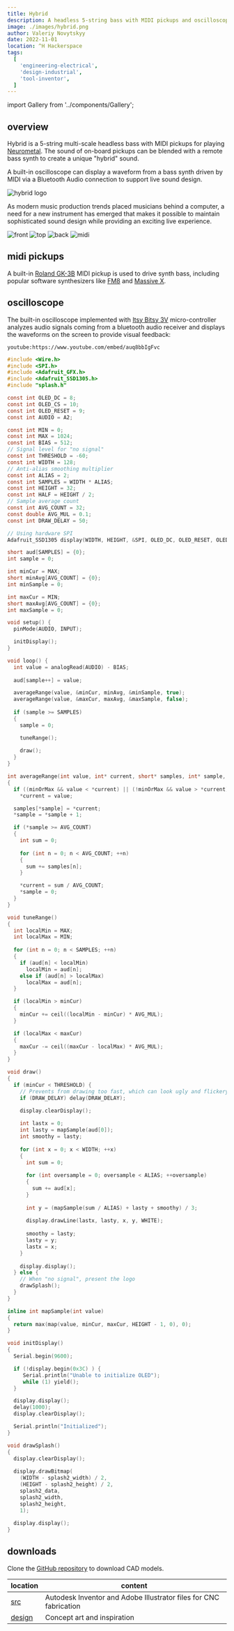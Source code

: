 ```yaml
---
title: Hybrid
description: A headless 5-string bass with MIDI pickups and oscilloscope
image: ./images/hybrid.png
author: Valeriy Novytskyy
date: 2022-11-01
location: ^H Hackerspace
tags:
  [
    'engineering-electrical',
    'design-industrial',
    'tool-inventor',
  ]
---
```


import Gallery from '../components/Gallery';

## overview

Hybrid is a 5-string multi-scale headless bass with MIDI pickups for playing [Neurometal](https://www.youtube.com/playlist?list=PL2ZwTvIdYJGJxl1kszP3a_z6O4DcHwvok). The sound of on-board pickups can be blended with a remote bass synth to create a unique "hybrid" sound.

A built-in oscilloscope can display a waveform from a bass synth driven by MIDI via a Bluetooth Audio connection to support live sound design.

![hybrid logo](./images/hybrid-logo.png)

As modern music production trends placed musicians behind a computer, a need for a new instrument has emerged that makes it possible to maintain sophisticated sound design while providing an exciting live experience.

<Gallery>
  <img alt="front" src="./images/hybrid-front.jpg"/>
  <img alt="top" src="./images/hybrid-top.jpg"/>
  <img alt="back" src="./images/hybrid-back.jpg"/>
  <img alt="midi" src="./images/hybrid-midi.png"/>
</Gallery>

## midi pickups

A built-in [Roland GK-3B](https://www.roland.com/us/products/gk-3b/) MIDI pickup is used to drive synth bass, including popular software synthesizers like [FM8](https://www.native-instruments.com/en/products/komplete/synths/fm8/) and [Massive X](https://www.native-instruments.com/en/products/komplete/synths/massive-x/).

## oscilloscope

The built-in oscilloscope implemented with [Itsy Bitsy 3V](https://www.adafruit.com/product/3675) micro-controller analyzes audio signals coming from a bluetooth audio receiver and displays the waveforms on the screen to provide visual feedback:

`youtube:https://www.youtube.com/embed/auq8bbIgFvc`

```c
#include <Wire.h>
#include <SPI.h>
#include <Adafruit_GFX.h>
#include <Adafruit_SSD1305.h>
#include "splash.h"

const int OLED_DC = 8;
const int OLED_CS = 10;
const int OLED_RESET = 9;
const int AUDIO = A2;

const int MIN = 0;
const int MAX = 1024;
const int BIAS = 512;
// Signal level for "no signal"
const int THRESHOLD = -60;
const int WIDTH = 128;
// Anti-alias smoothing multiplier
const int ALIAS = 2;
const int SAMPLES = WIDTH * ALIAS;
const int HEIGHT = 32;
const int HALF = HEIGHT / 2;
// Sample average count
const int AVG_COUNT = 32;
const double AVG_MUL = 0.1;
const int DRAW_DELAY = 50;

// Using hardware SPI
Adafruit_SSD1305 display(WIDTH, HEIGHT, &SPI, OLED_DC, OLED_RESET, OLED_CS, 7000000UL);

short aud[SAMPLES] = {0};
int sample = 0;

int minCur = MAX;
short minAvg[AVG_COUNT] = {0};
int minSample = 0;

int maxCur = MIN;
short maxAvg[AVG_COUNT] = {0};
int maxSample = 0;

void setup() {
  pinMode(AUDIO, INPUT);

  initDisplay();
}

void loop() {
  int value = analogRead(AUDIO) - BIAS;
 
  aud[sample++] = value;

  averageRange(value, &minCur, minAvg, &minSample, true);
  averageRange(value, &maxCur, maxAvg, &maxSample, false);
 
  if (sample >= SAMPLES)
  {
    sample = 0;

    tuneRange();
 
    draw();
  }
}

int averageRange(int value, int* current, short* samples, int* sample, bool minOrMax)
{
  if ((minOrMax && value < *current) || (!minOrMax && value > *current))
    *current = value;

  samples[*sample] = *current;
  *sample = *sample + 1;

  if (*sample >= AVG_COUNT)
  {
    int sum = 0;
   
    for (int n = 0; n < AVG_COUNT; ++n)
    {
      sum += samples[n];
    }

    *current = sum / AVG_COUNT;
    *sample = 0;
  }
}

void tuneRange()
{
  int localMin = MAX;
  int localMax = MIN;
 
  for (int n = 0; n < SAMPLES; ++n)
  {
    if (aud[n] < localMin)
      localMin = aud[n];
    else if (aud[n] > localMax)
      localMax = aud[n];
  }

  if (localMin > minCur)
  {
    minCur += ceil((localMin - minCur) * AVG_MUL);
  }

  if (localMax < maxCur)
  {
    maxCur -= ceil((maxCur - localMax) * AVG_MUL);
  }
}

void draw()
{
  if (minCur < THRESHOLD) {
    // Prevents from drawing too fast, which can look ugly and flickery
    if (DRAW_DELAY) delay(DRAW_DELAY);

    display.clearDisplay();
  
    int lastx = 0;
    int lasty = mapSample(aud[0]);
    int smoothy = lasty;
   
    for (int x = 0; x < WIDTH; ++x)
    {
      int sum = 0;
     
      for (int oversample = 0; oversample < ALIAS; ++oversample)
      {
        sum += aud[x];
      }
  
      int y = (mapSample(sum / ALIAS) + lasty + smoothy) / 3;
     
      display.drawLine(lastx, lasty, x, y, WHITE);
  
      smoothy = lasty;
      lasty = y;
      lastx = x;
    }
  
    display.display();
  } else {
    // When "no signal", present the logo
    drawSplash();
  }
}

inline int mapSample(int value)
{
  return max(map(value, minCur, maxCur, HEIGHT - 1, 0), 0);
}

void initDisplay()
{
  Serial.begin(9600);

  if (!display.begin(0x3C) ) {
     Serial.println("Unable to initialize OLED");
     while (1) yield();
  }

  display.display();
  delay(1000);
  display.clearDisplay();

  Serial.println("Initialized");
}

void drawSplash()
{
  display.clearDisplay();
    
  display.drawBitmap(
    (WIDTH - splash2_width) / 2,
    (HEIGHT - splash2_height) / 2,
    splash2_data,
    splash2_width,
    splash2_height,
    1);
    
  display.display();
}
```

## downloads

Clone the [GitHub repository](https://github.com/01binary/hybrid) to download CAD models.

| location                                                                          | content                     |
| --------------------------------------------------------------------------------- | --------------------------- |
| [src](https://github.com/01binary/hybrid/tree/master/src)                         | Autodesk Inventor and Adobe Illustrator files for CNC fabrication |
| [design](https://github.com/01binary/hybrid/tree/master/design)                   | Concept art and inspiration |
